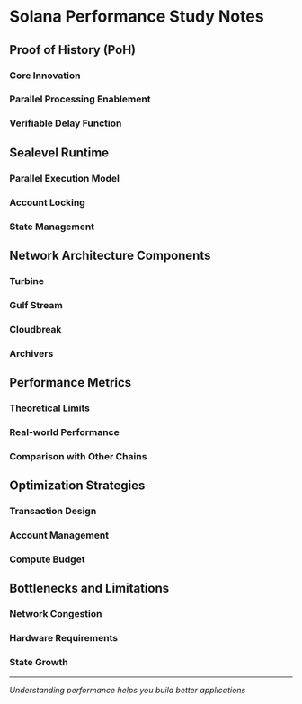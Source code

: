 # Solana Performance Study Notes

## Proof of History (PoH)

### Core Innovation
<!-- How PoH provides cryptographic timestamps -->

### Parallel Processing Enablement
<!-- How PoH allows parallel transaction execution -->

### Verifiable Delay Function
<!-- Technical details of the VDF implementation -->

## Sealevel Runtime

### Parallel Execution Model
<!-- How transactions are executed in parallel -->

### Account Locking
<!-- Read vs write locks for parallelization -->

### State Management
<!-- How state consistency is maintained -->

## Network Architecture Components

### Turbine
<!-- Block propagation optimization -->

### Gulf Stream
<!-- Transaction forwarding and mempool management -->

### Cloudbreak
<!-- Horizontal scaling of account database -->

### Archivers
<!-- Data storage and retrieval system -->

## Performance Metrics

### Theoretical Limits
<!-- Maximum possible TPS on Solana -->

### Real-world Performance
<!-- Actual observed TPS and factors affecting it -->

### Comparison with Other Chains
<!-- How Solana compares to Ethereum, Bitcoin, etc. -->

## Optimization Strategies

### Transaction Design
<!-- Writing efficient transactions -->

### Account Management
<!-- Optimizing account usage patterns -->

### Compute Budget
<!-- Managing computational resources -->

## Bottlenecks and Limitations

### Network Congestion
<!-- When and why congestion occurs -->

### Hardware Requirements
<!-- Validator hardware needs -->

### State Growth
<!-- Long-term scalability challenges -->

---
*Understanding performance helps you build better applications*
